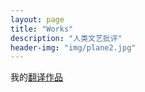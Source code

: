 ```yaml
---
layout: page
title: "Works"
description: "人类文艺批评"
header-img: "img/plane2.jpg"
---
```




我的[翻译作品](http://dna.successpartnerschina.com/Login.aspx?ln=ch)
